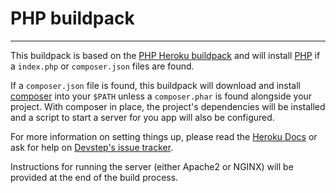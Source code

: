 # PHP buildpack
---------------

This buildpack is based on the [PHP Heroku buildpack](https://github.com/heroku/heroku-buildpack-php)
and will install [PHP](https://php.net/) if a `index.php` or `composer.json` files
are found.

If a `composer.json` file is found, this buildpack will download and install [composer](https://getcomposer.org/)
into your `$PATH` unless a `composer.phar` is found alongside your project. With
composer in place, the project's dependencies will be installed and a script to
start a server for you app will also be configured.

For more information on setting things up, please read the [Heroku Docs](https://devcenter.heroku.com/categories/php)
or ask for help on [Devstep's issue tracker](https://github.com/fgrehm/devstep/issues).

Instructions for running the server (either Apache2 or NGINX) will be provided
at the end of the build process.
